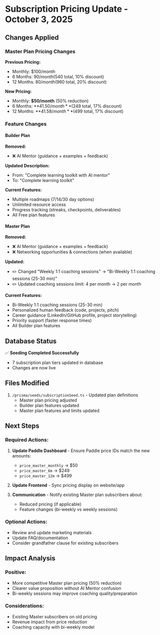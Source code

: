 # Subscription Pricing Update - October 3, 2025

## Changes Applied

### Master Plan Pricing Changes

**Previous Pricing:**
- Monthly: $100/month
- 6 Months: $90/month ($540 total, 10% discount)
- 12 Months: $80/month ($960 total, 20% discount)

**New Pricing:**
- Monthly: **$50/month** (50% reduction)
- 6 Months: **$41.50/month** ($249 total, 17% discount)
- 12 Months: **$41.58/month** ($499 total, 17% discount)

### Feature Changes

#### Builder Plan
**Removed:**
- ❌ AI Mentor (guidance + examples + feedback)

**Updated Description:**
- From: "Complete learning toolkit with AI mentor"
- To: "Complete learning toolkit"

**Current Features:**
- Multiple roadmaps (7/14/30 day options)
- Unlimited resource access
- Progress tracking (streaks, checkpoints, deliverables)
- All Free plan features

#### Master Plan
**Removed:**
- ❌ AI Mentor (guidance + examples + feedback)
- ❌ Networking opportunities & connections (when available)

**Updated:**
- ✏️ Changed "Weekly 1:1 coaching sessions" → "Bi-Weekly 1:1 coaching sessions (25-30 min)"
- ✏️ Updated coaching sessions limit: 4 per month → 2 per month

**Current Features:**
- Bi-Weekly 1:1 coaching sessions (25-30 min)
- Personalized human feedback (code, projects, pitch)
- Career guidance (LinkedIn/GitHub profile, project storytelling)
- Priority support (faster response times)
- All Builder plan features

## Database Status

✅ **Seeding Completed Successfully**
- 7 subscription plan tiers updated in database
- Changes are now live

## Files Modified

1. `/prisma/seeds/subscriptionSeed.ts` - Updated plan definitions
   - Master plan pricing adjusted
   - Builder plan features updated
   - Master plan features and limits updated

## Next Steps

### Required Actions:
1. **Update Paddle Dashboard** - Ensure Paddle price IDs match the new amounts:
   - `price_master_monthly` → $50
   - `price_master_6m` → $249
   - `price_master_12m` → $499

2. **Update Frontend** - Sync pricing display on website/app

3. **Communication** - Notify existing Master plan subscribers about:
   - Reduced pricing (if applicable)
   - Feature changes (bi-weekly vs weekly sessions)

### Optional Actions:
- Review and update marketing materials
- Update FAQ/documentation
- Consider grandfather clause for existing subscribers

## Impact Analysis

### Positive:
- More competitive Master plan pricing (50% reduction)
- Clearer value proposition without AI Mentor confusion
- Bi-weekly sessions may improve coaching quality/preparation

### Considerations:
- Existing Master subscribers on old pricing
- Revenue impact from price reduction
- Coaching capacity with bi-weekly model
